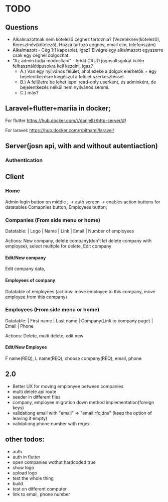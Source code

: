 # TODO

## Questions
 - Alkalmazottnak nem kötelező céghez tartoznia? (Vezetéknév(kötelező), Keresztnév(kötelező), Hozzá tartozó cégnév, email cím, telefonszám)
 - Alkalmazott - Cég 1:1 kapcsolat, igaz? Elvégre egy alkalmazott egyszerre csak egy cégnél dolgozhat.
 - "Az admin tudja módosítani" - tehát CRUD jogosultsgokat külön felhasználótipusokra kell kezelni, igaz?
   - A.) Van egy nyilvános felület, ahol ezeke a dolgok elérhetők + egy bejelentkezésre kiegészül a felület szerkesztéssel.
   - B.) A felületre be lehet lépni read-only userként, és adminként, de bejelentkezés nélkül nem nyilvános semmi.
   - C.) más?

## Laravel+flutter+mariia in docker;
For flutter
https://hub.docker.com/r/danjellz/http-server/#!

For laravel:
https://hub.docker.com/r/bitnami/laravel/

## Server(josn api, with and without autentiaction)

### Authentication

## Client

### Home 
Admin login button on middle ;
    -> auth screen -> enables action buttons for datatables
Comapnies button;
Employees button;

### Companies (From side menu or home)
Datatable:
| Logo | Name | Link | Email | Number of employees

Actions:
New company, delete company(don't let delete company with employee), select multiple for delete, Edit company

#### Edit/New company
Edit company data, 

#### Employees of company
Datatable of employees (actions: move employee to this company, move employee from this company)

### Employees (From side menu or home)
Datatable:
| First name | Last name | Company(Link to company page) | Email | Phone

Actions: Delete, multi delete, edit new

#### Edit/New Employee
F name(REQ), L name(REQ), choose company(REQ), email, phone

## 2.0
 - Better UX for moving emplonyee between companies
 - multi delete api route
 - seeder in different files
 - company, employee migration down method implementation(foreign keys)
 - validationg email with "email" => "email:rfc,dns" (keep the option of leaving it empty)
 - validationg phone number with regex

## other todos:
 - auth
 - auth in flutter
 - open companies wothut hardcoded true
 - show logo
 - upload logo
 - test the whole thing
 - build
 - test on different computer
 - link to email, phone number

